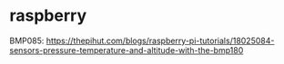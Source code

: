 # raspberry
BMP085: https://thepihut.com/blogs/raspberry-pi-tutorials/18025084-sensors-pressure-temperature-and-altitude-with-the-bmp180
